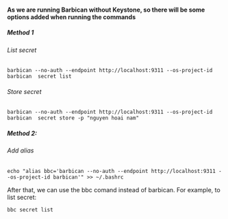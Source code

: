 #### As we are running Barbican without Keystone, so there will be some options added when running the commands

##### Method 1

###### List secret

```
barbican --no-auth --endpoint http://localhost:9311 --os-project-id barbican  secret list
```

###### Store secret

```
barbican --no-auth --endpoint http://localhost:9311 --os-project-id barbican  secret store -p "nguyen hoai nam"
```

##### Method 2:

###### Add alias
```
echo "alias bbc='barbican --no-auth --endpoint http://localhost:9311 --os-project-id barbican'" >> ~/.bashrc
```
After that, we can use the bbc comand instead of barbican. For example, to list secret:
```
bbc secret list
```


